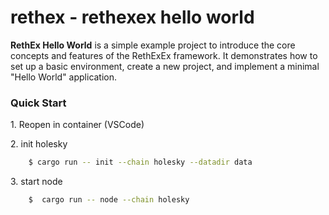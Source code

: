# rethex - rethexex hello world

**RethEx Hello World** is a simple example project to introduce the core concepts and features of the RethExEx framework. It demonstrates how to set up a basic environment, create a new project, and implement a minimal "Hello World" application.

### Quick Start

1\. Reopen in container (VSCode)


2\. init holesky

```bash
    $ cargo run -- init --chain holesky --datadir data
```

3\. start node

```bash
    $  cargo run -- node --chain holesky
```    

